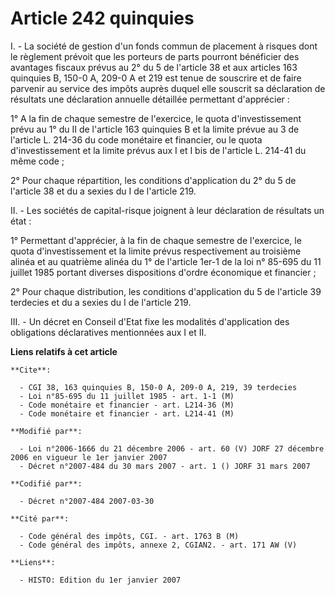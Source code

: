 # Article 242 quinquies

I. - La société de gestion d'un fonds commun de placement à risques dont le règlement prévoit que les porteurs de parts
pourront bénéficier des avantages fiscaux prévus au 2° du 5 de l'article 38 et aux articles 163 quinquies B, 150-0 A, 209-0 A
et 219 est tenue de souscrire et de faire parvenir au service des impôts auprès duquel elle souscrit sa déclaration de
résultats une déclaration annuelle détaillée permettant d'apprécier :

1° A la fin de chaque semestre de l'exercice, le quota d'investissement prévu au 1° du II de l'article 163 quinquies B et la
limite prévue au 3 de l'article L. 214-36 du code monétaire et financier, ou le quota d'investissement et la limite prévus
aux I et I bis de l'article L. 214-41 du même code ;

2° Pour chaque répartition, les conditions d'application du 2° du 5 de l'article 38 et du a sexies du I de l'article 219.

II. - Les sociétés de capital-risque joignent à leur déclaration de résultats un état :

1° Permettant d'apprécier, à la fin de chaque semestre de l'exercice, le quota d'investissement et la limite prévus
respectivement au troisième alinéa et au quatrième alinéa du 1° de l'article 1er-1 de la loi n° 85-695 du 11 juillet 1985
portant diverses dispositions d'ordre économique et financier ;

2° Pour chaque distribution, les conditions d'application du 5 de l'article 39 terdecies et du a sexies du I de l'article
219.

III. - Un décret en Conseil d'Etat fixe les modalités d'application des obligations déclaratives mentionnées aux I et II.

**Liens relatifs à cet article**

	**Cite**:

	  - CGI 38, 163 quinquies B, 150-0 A, 209-0 A, 219, 39 terdecies
	  - Loi n°85-695 du 11 juillet 1985 - art. 1-1 (M)
	  - Code monétaire et financier - art. L214-36 (M)
	  - Code monétaire et financier - art. L214-41 (M)

	**Modifié par**:

	  - Loi n°2006-1666 du 21 décembre 2006 - art. 60 (V) JORF 27 décembre 2006 en vigueur le 1er janvier 2007
	  - Décret n°2007-484 du 30 mars 2007 - art. 1 () JORF 31 mars 2007

	**Codifié par**:

	  - Décret n°2007-484 2007-03-30

	**Cité par**:

	  - Code général des impôts, CGI. - art. 1763 B (M)
	  - Code général des impôts, annexe 2, CGIAN2. - art. 171 AW (V)

	**Liens**:

	  - HISTO: Edition du 1er janvier 2007
